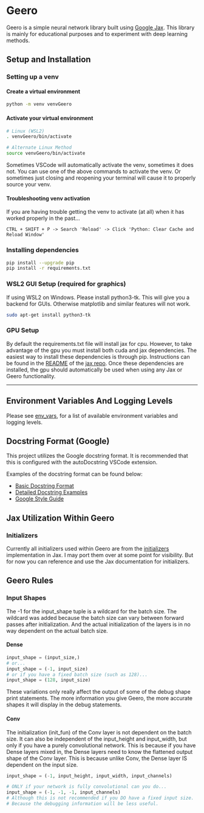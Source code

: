 # Geero

Geero is a simple neural network library built using [Google Jax](https://github.com/google/jax). This library is mainly for educational purposes and to experiment with deep learning methods.

## Setup and Installation

### Setting up a venv

#### Create a virtual environment

```bash
python -m venv venvGeero
```

#### Activate your virtual environment

```bash
# Linux (WSL2)
. venvGeero/bin/activate

# Alternate Linux Method
source venvGeero/bin/activate
```

Sometimes VSCode will automatically activate the venv, sometimes it does not. You can use one of the above commands to activate the venv. Or sometimes just closing and reopening your terminal will cause it to properly source your venv.

#### Troubleshooting venv activation

If you are having trouble getting the venv to activate (at all) when it has worked properly in the past...
```
CTRL + SHIFT + P -> Search 'Reload' -> Click 'Python: Clear Cache and Reload Window'
```

### Installing dependencies

```bash
pip install --upgrade pip
pip install -r requirements.txt
```

### WSL2 GUI Setup (required for graphics)

If using WSL2 on Windows. Please install python3-tk. This will give you a backend for GUIs. Otherwise matplotlib and similar features will not work.

```bash
sudo apt-get install python3-tk
```

### GPU Setup

By default the requirements.txt file will install jax for cpu. However, to take advantage of the gpu you must install both cuda and jax dependencies. The easiest way to install these dependencies is through pip. Instructions can be found in the [README](https://github.com/google/jax#pip-installation-gpu-cuda-installed-via-pip-easier) of the [jax repo](https://github.com/google/jax). Once these dependencies are installed, the gpu should automatically be used when using any Jax or Geero functionality.

---

## Environment Variables And Logging Levels

Please see [env_vars](env_vars.md), for a list of available environment variables and logging levels.

## Docstring Format (Google)

This project utilizes the Google docstring format. It is recommended that this is configured with the autoDocstring VSCode extension.

Examples of the docstring format can be found below:
- [Basic Docstring Format](https://github.com/NilsJPWerner/autoDocstring/blob/f7bc9f427d5ebcd87e6f5839077a87ecd1cbb404/docs/google.md)
- [Detailed Docstring Examples](https://gist.github.com/redlotus/3bc387c2591e3e908c9b63b97b11d24e)
- [Google Style Guide](https://google.github.io/styleguide/pyguide.html)

## Jax Utilization Within Geero

### Initializers

Currently all initializers used within Geero are from the [initializers](https://jax.readthedocs.io/en/latest/jax.nn.initializers.html) implementation in Jax. I may port them over at some point for visibility. But for now you can reference and use the Jax documentation for initializers.

## Geero Rules

### Input Shapes

The -1 for the input_shape tuple is a wildcard for the batch size. The wildcard was added because the batch size can vary between forward passes after initialization. And the actual initialization of the layers is in no way dependent on the actual batch size.

#### Dense

```python
input_shape = (input_size,)
# or...
input_shape = (-1, input_size)
# or if you have a fixed batch size (such as 128)... 
input_shape = (128, input_size)
```

These variations only really affect the output of some of the debug shape print statements. The more information you give Geero, the more accurate shapes it will display in the debug statements.

#### Conv
The initialization (init_fun) of the Conv layer is not dependent on the batch size. It can also be independent of the input_height and input_width, but only if you have a purely convolutional network. This is because if you have Dense layers mixed in, the Dense layers need to know the flattened output shape of the Conv layer. This is because unlike Conv, the Dense layer IS dependent on the input size.  

```python
input_shape = (-1, input_height, input_width, input_channels)

# ONLY if your network is fully convolutional can you do... 
input_shape = (-1, -1, -1, input_channels)
# Although this is not recommended if you DO have a fixed input size.
# Because the debugging information will be less useful.
```